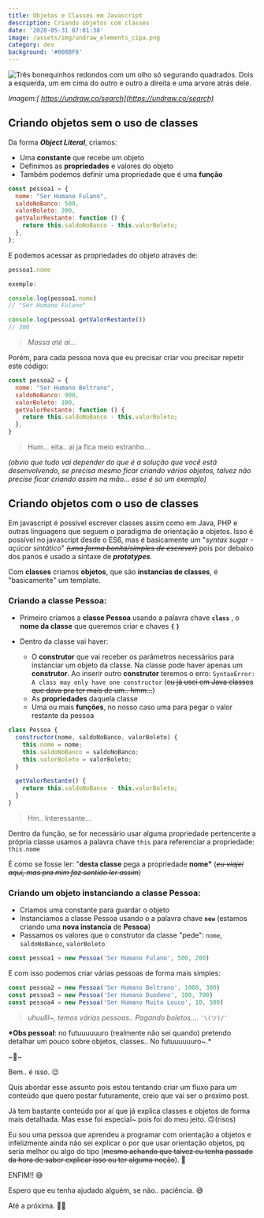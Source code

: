```yaml
---
title: Objetos e Classes em Javascript
description: Criando objetos com classes
date: '2020-05-31 07:01:38'
image: /assets/img/undraw_elements_cipa.png
category: dev
background: '#008BF8'
---
```

![Três bonequinhos redondos com um olho só segurando quadrados. Dois a esquerda, um em cima do outro e outro a direita e uma arvore atrás dele.](/assets/img/undraw_elements_cipa.png)

*Imagem:*[](https://www.pexels.com/)*[ https://undraw.co/search](https://undraw.co/search)*

## Criando objetos sem o uso de classes

Da forma ***Object Literal***, criamos:

* Uma **constante** que recebe um objeto
* Definimos as **propriedades** e valores do objeto
* Também podemos definir uma propriedade que é uma **função**

```jsx
const pessoa1 = {
  nome: "Ser Humano Fulano",
  saldoNoBanco: 500,
  valorBoleto: 200,
  getValorRestante: function () {
    return this.saldoNoBanco - this.valorBoleto;
  },
};
```

E podemos acessar as propriedades do objeto através de:

```jsx
pessoa1.nome

exemplo:

console.log(pessoa1.nome)
// "Ser Humano Fulano"

console.log(pessoa1.getValorRestante())
// 300
```

> *Massa até aí...*

Porém, para cada pessoa nova que eu precisar criar vou precisar repetir este código:

```jsx
const pessoa2 = {
  nome: "Ser Humano Beltrano",
  saldoNoBanco: 900,
  valorBoleto: 100,
  getValorRestante: function () {
    return this.saldoNoBanco - this.valorBoleto;
  },
}
```

> Hum... eita.. aí ja fica meio estranho...

*(obvio que tudo vai depender do que é a solução que você está desenvolvendo, se precisa mesmo ficar criando vários objetos, talvez não precise ficar criando assim na mão... esse é só um exemplo)*

## Criando objetos com o uso de classes

Em javascript é possível escrever classes assim como em Java, PHP e outras linguagens que seguem o paradigma de orientação a objetos. Isso é possível no javascript desde o ES6, mas é basicamente um "*syntax sugar - açúcar sintático*" *~~(uma forma bonita/simples de escrever)~~* pois por debaixo dos panos é usado a sintaxe de ***prototypes***.

Com **classes** criamos **objetos**, que são **instancias de classes**, é "basicamente" um template.

### Criando a classe Pessoa:

* Primeiro criamos a **classe Pessoa** usando a palavra chave **`class`** , o **nome da classe** que queremos criar e chaves **`{` `}`**
* Dentro da classe vai haver:

  * O **construtor** que vai receber os parâmetros necessários para instanciar um objeto da classe. Na classe pode haver apenas um **construtor**. Ao inserir outro **construtor** teremos o erro: `SyntaxError: A class may only have one constructor` (~~eu já usei em Java classes que dava pra ter mais de um.. hmm...~~)
  * As **propriedades** daquela classe
  * Uma ou mais **funções**, no nosso caso uma para pegar o valor restante da pessoa

```jsx
class Pessoa {
  constructor(nome, saldoNoBanco, valorBoleto) {
    this.nome = nome;
    this.saldoNoBanco = saldoNoBanco;
    this.valorBoleto = valorBoleto;
  }

  getValorRestante() {
    return this.saldoNoBanco - this.valorBoleto;
  }
}
```

> Hm.. Interessante...

Dentro da função, se for necessário usar alguma propriedade pertencente a própria classe usamos a palavra chave `this` para referenciar a propriedade: `this.nome`

É como se fosse ler: "**desta classe** pega a propriedade **nome"** (*~~eu viajei aqui, mas pra mim faz sentido ler assim~~*)

### Criando um objeto instanciando a classe Pessoa:

* Criamos uma constante para guardar o objeto
* Instanciamos a classe Pessoa usando o a palavra chave **`new`** (estamos criando uma **nova instancia** de **Pessoa**)
* Passamos os valores que o construtor da classe "pede": `nome`, `saldoNoBanco`, `valorBoleto`

```jsx
const pessoa1 = new Pessoa('Ser Humano Fulano', 500, 200)
```

E com isso podemos criar várias pessoas de forma mais simples:

```jsx
const pessoa2 = new Pessoa('Ser Humano Beltrano', 1000, 300)
const pessoa3 = new Pessoa('Ser Humano Duodeno', 100, 700)
const pessoa4 = new Pessoa('Ser Humano Muito Louco', 10, 500)
```

> *uhuulll~, temos várias pessoas.. Pagando boletos....* `¯\(ツ)/¯`

**\*Obs pessoal**: no futuuuuuuro (realmente não sei quando) pretendo detalhar um pouco sobre objetos, classes.. No futuuuuuuro~.*

\~🌟\~

Bem.. é isso. 😉

Quis abordar esse assunto pois estou tentando criar um fluxo para um conteúdo que quero postar futuramente, creio que vai ser o proximo post.

Já tem bastante conteúdo por aí que já explica classes e objetos de forma mais detalhada. Mas esse foi especial~ pois foi do meu jeito. 🙃(risos)

Eu sou uma pessoa que aprendeu a programar com orientação a objetos e infelizmente ainda não sei explicar o por que usar orientação objetos, pq seria melhor ou algo do tipo (~~mesmo achando que talvez eu tenha passado da hora de saber explicar isso ou ter alguma noção~~). 🤔

ENFIM!! 😅

Espero que eu tenha ajudado alguém, se não.. paciência. 😅

Até a próxima. 🤙🏽
